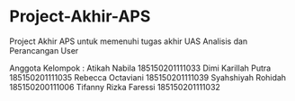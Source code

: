 # Project-Akhir-APS
Project Akhir APS untuk memenuhi tugas akhir UAS Analisis dan Perancangan User

Anggota Kelompok :
Atikah Nabila				185150201111033
Dimi Karillah Putra				185150201111035
Rebecca Octaviani				185150201111039
Syahshiyah Rohidah			185150200111006
Tifanny Rizka Faressi			185150201111032
